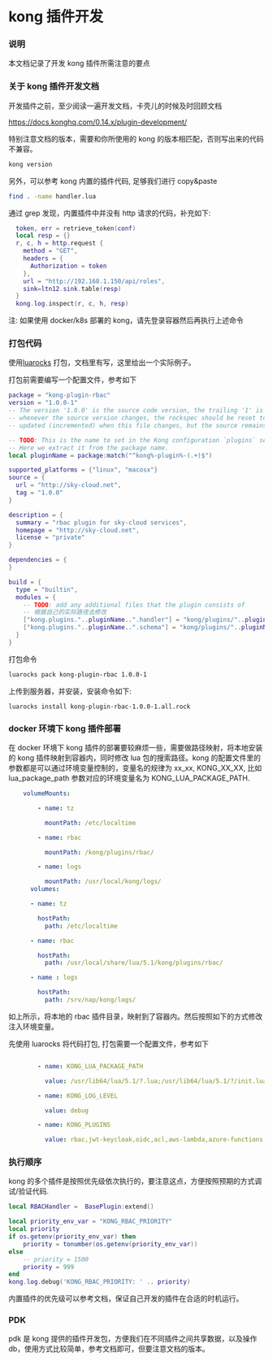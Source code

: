 # kong 插件开发

### 说明

本文档记录了开发 kong 插件所需注意的要点

### 关于 kong 插件开发文档

开发插件之前，至少阅读一遍开发文档，卡壳儿的时候及时回顾文档

https://docs.konghq.com/0.14.x/plugin-development/

特别注意文档的版本，需要和你所使用的 kong 的版本相匹配，否则写出来的代码不兼容。

``` bash
kong version
```

另外，可以参考 kong 内置的插件代码, 足够我们进行 copy&paste

``` bash
find . -name handler.lua
```

通过 grep 发现，内置插件中并没有 http 请求的代码，补充如下:

``` lua
  token, err = retrieve_token(conf)
  local resp = {}
  r, c, h = http.request {
    method = "GET",
    headers = {
      Authorization = token
    },
    url = "http://192.168.1.150/api/roles",
    sink=ltn12.sink.table(resp)
  }
  kong.log.inspect(r, c, h, resp)
```

注: 如果使用 docker/k8s 部署的 kong，请先登录容器然后再执行上述命令

### 打包代码

使用[luarocks](https://github.com/luarocks/luarocks/wiki/Installation-instructions-for-Unix) 打包，文档里有写，这里给出一个实际例子。

打包前需要编写一个配置文件，参考如下

``` lua
package = "kong-plugin-rbac"
version = "1.0.0-1"
-- The version '1.0.0' is the source code version, the trailing '1' is the version of this rockspec.
-- whenever the source version changes, the rockspec should be reset to 1. The rockspec version is only
-- updated (incremented) when this file changes, but the source remains the same.

-- TODO: This is the name to set in the Kong configuration `plugins` setting.
-- Here we extract it from the package name.
local pluginName = package:match("^kong%-plugin%-(.+)$")

supported_platforms = {"linux", "macosx"}
source = {
  url = "http://sky-cloud.net",
  tag = "1.0.0"
}

description = {
  summary = "rbac plugin for sky-cloud services",
  homepage = "http://sky-cloud.net",
  license = "private"
}

dependencies = {
}

build = {
  type = "builtin",
  modules = {
    -- TODO: add any additional files that the plugin consists of
    -- 根据自己的实际路径去修改
    ["kong.plugins."..pluginName..".handler"] = "kong/plugins/"..pluginName.."/handler.lua",
    ["kong.plugins."..pluginName..".schema"] = "kong/plugins/"..pluginName.."/schema.lua",
  }
}
```

打包命令

``` bash
luarocks pack kong-plugin-rbac 1.0.0-1
```

上传到服务器，并安装，安装命令如下:

``` 
luarocks install kong-plugin-rbac-1.0.0-1.all.rock
```

### docker 环境下 kong 插件部署

在 docker 环境下 kong 插件的部署要较麻烦一些，需要做路径映射，将本地安装的 kong 插件映射到容器内，同时修改 lua 包的搜索路径。kong 的配置文件里的参数都是可以通过环境变量控制的，变量名的规律为 xx_xx, KONG_XX_XX, 比如 lua_package_path 参数对应的环境变量名为 KONG_LUA_PACKAGE_PATH.

``` yaml
    volumeMounts:

        - name: tz

          mountPath: /etc/localtime

        - name: rbac

          mountPath: /kong/plugins/rbac/

        - name: logs

          mountPath: /usr/local/kong/logs/
      volumes:

      - name: tz

        hostPath:
          path: /etc/localtime

      - name: rbac

        hostPath:
          path: /usr/local/share/lua/5.1/kong/plugins/rbac/

      - name : logs

        hostPath:
          path: /srv/nap/kong/logs/
```

如上所示，将本地的 rbac 插件目录，映射到了容器内。然后按照如下的方式修改注入环境变量。

先使用 luarocks 将代码打包, 打包需要一个配置文件，参考如下

``` yaml

        - name: KONG_LUA_PACKAGE_PATH

          value: /usr/lib64/lua/5.1/?.lua;/usr/lib64/lua/5.1/?/init.lua;/usr/share/lua/5.1/?.lua;/usr/share/lua/5.1/?/init.lua;./?.lua;./?/init.lua;/usr/local/share/lua/5.1/kong/plugins/rbac/?.lua;

        - name: KONG_LOG_LEVEL

          value: debug

        - name: KONG_PLUGINS

          value: rbac,jwt-keycloak,oidc,acl,aws-lambda,azure-functions,basic-auth,bot-detection,correlation-id,cors,datadog,file-log,hmac-auth,http-log,ip-restriction,jwt,key-auth,ldap-auth,loggly,oauth2,post-function,pre-function,prometheus,rate-limiting,request-size-limiting,request-termination,request-transformer,statsd,syslog,tcp-log,udp-log,zipkin
```

### 执行顺序

kong 的多个插件是按照优先级依次执行的，要注意这点，方便按照预期的方式调试/验证代码.

``` lua
local RBACHandler =  BasePlugin:extend()

local priority_env_var = "KONG_RBAC_PRIORITY"
local priority
if os.getenv(priority_env_var) then
    priority = tonumber(os.getenv(priority_env_var))
else
    -- priority = 1500
    priority = 999
end
kong.log.debug('KONG_RBAC_PRIORITY: ' .. priority)
```

内置插件的优先级可以参考文档，保证自己开发的插件在合适的时机运行。

### PDK

pdk 是 kong 提供的插件开发包，方便我们在不同插件之间共享数据，以及操作 db，使用方式比较简单，参考文档即可，但要注意文档的版本。
